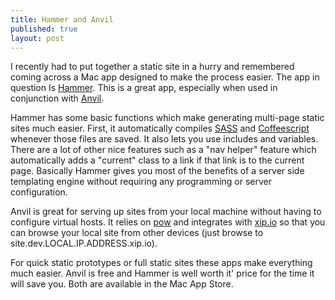 ```yaml
---
title: Hammer and Anvil
published: true
layout: post
---
```


I recently had to put together a static site in a hurry and remembered coming across a Mac app designed to make the process easier. The app in question Is [Hammer][001]. This is a great app, especially when used in conjunction with [Anvil][002]. 

Hammer has some basic functions which make generating multi-page static sites much easier. First, it automatically compiles [SASS][003] and [Coffeescript][004] whenever those files are saved. It also lets you use includes and variables. There are a lot of other nice features such as a "nav helper" feature which automatically adds a "current" class to a link if that link is to the current page. Basically Hammer gives you most of the benefits of a server side templating engine without requiring any programming or server configuration.  

Anvil is great for serving up sites from your local machine without having to configure virtual hosts. It relies on [pow][005] and integrates with [xip.io][006] so that you can browse your local site from other devices (just browse to site.dev.LOCAL.IP.ADDRESS.xip.io).

For quick static prototypes or full static sites these apps make everything much easier. Anvil is free and Hammer is well worth it' price for the time it will save you. Both are available in the Mac App Store. 

[001]: http://hammerformac.com/ "Hammer for Mac 1.6 - Available Now"
[002]: http://anvilformac.com/ "Anvil for Mac - Run your sites locally"
[003]: http://sass-lang.com/ "Sass - Syntactically Awesome Stylesheets"
[004]: http://coffeescript.org/ "CoffeeScript"
[005]: https://github.com/37signals/pow "37signals/pow · GitHub"
[006]: http://xip.io/ "wildcard DNS for everyone: xip.io"
